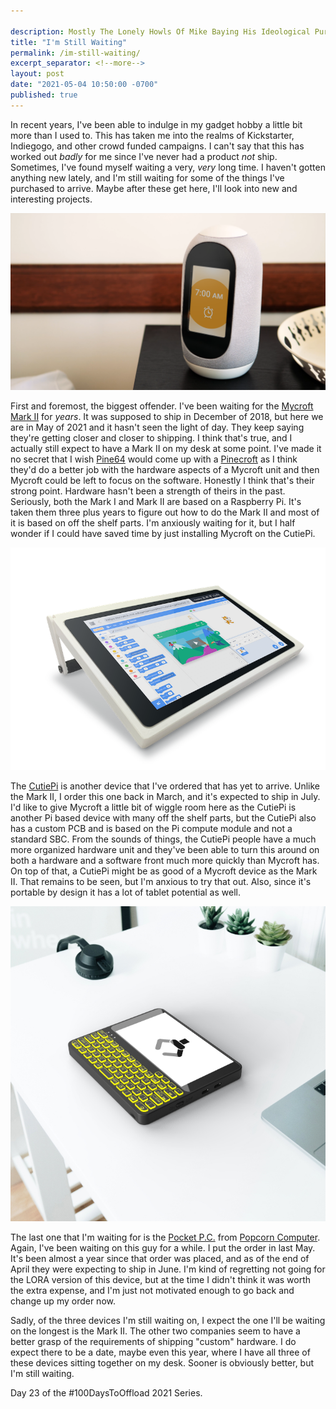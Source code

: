 ```yaml
---

description: Mostly The Lonely Howls Of Mike Baying His Ideological Purity At The Moon
title: "I'm Still Waiting"
permalink: /im-still-waiting/
excerpt_separator: <!--more-->
layout: post
date: "2021-05-04 10:50:00 -0700"
published: true
---
```


In recent years, I've been able to indulge in my gadget hobby a little bit more than I used to. This has taken me into the realms of Kickstarter, Indiegogo, and other crowd funded campaigns. I can't say that this has worked out _badly_ for me since I've never had a product _not_ ship. Sometimes, I've found myself waiting a very, _very_ long time. I haven't gotten anything new lately, and I'm still waiting for some of the things I've purchased to arrive. Maybe after these get here, I'll look into new and interesting projects.

<!--more-->

![](/assets/images/mark2.png)

First and foremost, the biggest offender. I've been waiting for the [Mycroft Mark II](https://mycroft.ai/mark2) for _years_. It was supposed to ship in December of 2018, but here we are in May of 2021 and it hasn't seen the light of day. They keep saying they're getting closer and closer to shipping. I think that's true, and I actually still expect to have a Mark II on my desk at some point. I've made it no secret that I wish [Pine64](https://pine64.org) would come up with a [Pinecroft](https://mikestone.me/pinecroft/) as I think they'd do a better job with the hardware aspects of a Mycroft unit and then Mycroft could be left to focus on the software. Honestly I think that's their strong point. Hardware hasn't been a strength of theirs in the past. Seriously, both the Mark I and Mark II are based on a Raspberry Pi. It's taken them three plus years to figure out how to do the Mark II and most of it is based on off the shelf parts. I'm anxiously waiting for it, but I half wonder if I could have saved time by just installing Mycroft on the CutiePi.

![](/assets/images/cutiepi.png)

The [CutiePi](https://cutiepi.io) is another device that I've ordered that has yet to arrive. Unlike the Mark II, I order this one back in March, and it's expected to ship in July. I'd like to give Mycroft a little bit of wiggle room here as the CutiePi is another Pi based device with many off the shelf parts, but the CutiePi also has a custom PCB and is based on the Pi compute module and not a standard SBC. From the sounds of things, the CutiePi people have a much more organized hardware unit and they've been able to turn this around on both a hardware and a software front much more quickly than Mycroft has. On top of that, a CutiePi might be as good of a Mycroft device as the Mark II. That remains to be seen, but I'm anxious to try that out. Also, since it's portable by design it has a lot of tablet potential as well.

![](/assets/images/popcorn.jpg)

The last one that I'm waiting for is the [Pocket P.C.](https://pocket.popcorncomputer.com) from [Popcorn Computer](https://popcorncomputer.com). Again, I've been waiting on this guy for a while. I put the order in last May. It's been almost a year since that order was placed, and as of the end of April they were expecting to ship in June. I'm kind of regretting not going for the LORA version of this device, but at the time I didn't think it was worth the extra expense, and I'm just not motivated enough to go back and change up my order now.

Sadly, of the three devices I'm still waiting on, I expect the one I'll be waiting on the longest is the Mark II. The other two companies seem to have a better grasp of the requirements of shipping "custom" hardware. I do expect there to be a date, maybe even this year, where I have all three of these devices sitting together on my desk. Sooner is obviously better, but I'm still waiting. 

Day 23 of the #100DaysToOffload 2021 Series.
